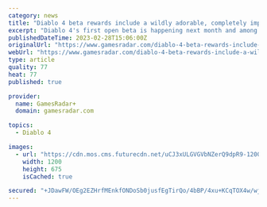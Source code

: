 ```yaml
---
category: news
title: "Diablo 4 beta rewards include a wildly adorable, completely impractical baby wolf backpack"
excerpt: "Diablo 4's first open beta is happening next month and among the rewards you can earn is a baby wolf backpack that's so cute and impractical that I just can't help but want it. Whether you're playing Diablo 4's open beta during the early access period or"
publishedDateTime: 2023-02-28T15:06:00Z
originalUrl: "https://www.gamesradar.com/diablo-4-beta-rewards-include-a-wildly-adorable-completely-impractical-baby-wolf-backpack/"
webUrl: "https://www.gamesradar.com/diablo-4-beta-rewards-include-a-wildly-adorable-completely-impractical-baby-wolf-backpack/"
type: article
quality: 77
heat: 77
published: true

provider:
  name: GamesRadar+
  domain: gamesradar.com

topics:
  - Diablo 4

images:
  - url: "https://cdn.mos.cms.futurecdn.net/uCJ3xULGVGVbNZerQ9dpR9-1200-80.jpg"
    width: 1200
    height: 675
    isCached: true

secured: "+JDawFW/OEg2EZHrfMEnkfONDoSb0jusfEgTirQo/4bBP/4xu+KCqTOX4w/wjY6kfiP0AkyZDBXJxFDk1+JVUQGfAIu7SjiarC2Zqth4xixuz+Y370srnwh5tq/1tuj6H0NqcfEr8soQSc/CGXPU8zCvzBgeLJ176cNV5ZHZKbteSrarOt5mNMBR1UhfqNdpmiihUz/CdggyRGr7Y1/RF1beJKTYwVjzro20JnOaLv2t3R6MXZa0kZOLtQBz0kDtjR9r4Z0O3Gp0p8iL+UF0tS1xbNwzjPSiOCHJetBqkbSMUDFECwRcabmSdYyqLuBNSvD0DoBhta4Lp03zhaelCsMtbuENJLMfqmgRb6TvoC8=;pH/a3w95J+Vl5FyVjDwanw=="
---
```



